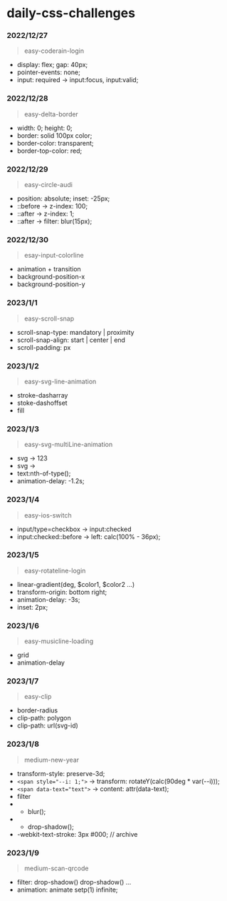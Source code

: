 # daily-css-challenges

### 2022/12/27

> easy-coderain-login

- display: flex; gap: 40px;
- pointer-events: none;
- input: required -> input:focus, input:valid;

### 2022/12/28

> easy-delta-border

- width: 0; height: 0;
- border: solid 100px color;
- border-color: transparent;
- border-top-color: red;

### 2022/12/29

> easy-circle-audi

- position: absolute; inset: -25px;
- ::before -> z-index: 100;
- ::after -> z-index: 1;
- ::after -> filter: blur(15px);

### 2022/12/30

> esay-input-colorline

- animation + transition
- background-position-x
- background-position-y

### 2023/1/1

> easy-scroll-snap

- scroll-snap-type: mandatory | proximity
- scroll-snap-align: start | center | end
- scroll-padding: px

### 2023/1/2

> easy-svg-line-animation

- stroke-dasharray
- stoke-dashoffset
- fill

### 2023/1/3

> easy-svg-multiLine-animation

- svg -> <symbol id="text"><text>123</text></symbol>
- svg -> <use href="#text"></use>
- text:nth-of-type();
- animation-delay: -1.2s;

### 2023/1/4

> easy-ios-switch

- input/type=checkbox -> input:checked
- input:checked::before -> left: calc(100% - 36px);

### 2023/1/5

> easy-rotateline-login

- linear-gradient(deg, $color1, $color2 ...)
- transform-origin: bottom right;
- animation-delay: -3s;
- inset: 2px;

### 2023/1/6

> easy-musicline-loading

- grid
- animation-delay

### 2023/1/7

> easy-clip

- border-radius
- clip-path: polygon
- clip-path: url(svg-id)

### 2023/1/8

> medium-new-year

- transform-style: preserve-3d;
- `<span style="--i: 1;">` -> transform: rotateY(calc(90deg \* var(--i)));
- `<span data-text="text">` -> content: attr(data-text);
- filter
- - blur();
- - drop-shadow();
- -webkit-text-stroke: 3px #000; // archive

### 2023/1/9

> medium-scan-qrcode

- filter: drop-shadow() drop-shadow() ...
- animation: animate setp(1) infinite;
